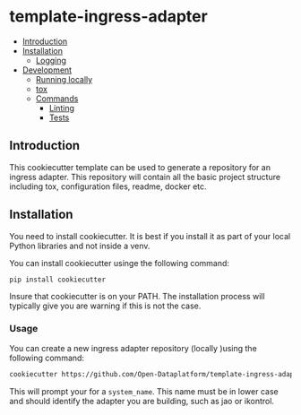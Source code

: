 # template-ingress-adapter <!-- omit in toc -->
- [Introduction](#introduction)
- [Installation](#installation)
  - [Logging](#logging)
- [Development](#development)
  - [Running locally](#running-locally)
  - [tox](#tox)
  - [Commands](#commands)
    - [Linting](#linting)
    - [Tests](#tests)
  
## Introduction

This cookiecutter template can be used to generate a repository for an ingress adapter. This repository will
contain all the basic project structure including tox, configuration files, readme, docker etc.

## Installation

You need to install cookiecutter. It is best if you install it as part of your local Python libraries and 
not inside a venv.

You can install cookiecutter usinge the following command:

```
pip install cookiecutter
```

Insure that cookiecutter is on your PATH. The installation process will typically give you are warning if
this is not the case.

### Usage

You can create a new ingress adapter repository (locally )using the following command: 

```sh
cookiecutter https://github.com/Open-Dataplatform/template-ingress-adapter.git
```

This will prompt your for a `system_name`. This name must be in lower case and should identify the 
adapter you are building, such as jao or ikontrol.
